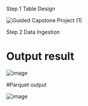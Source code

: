 Step 1 Table Design


![Guided Capstone Project (1)](https://user-images.githubusercontent.com/81652137/180630254-c06f23f3-fd7c-409f-bee9-90a5f026c676.png)


Step 2 Data Ingestion
# Output result

![image](https://user-images.githubusercontent.com/81652137/182288372-56fdeab4-cb0c-4331-9b81-da429438e1ce.png)

#Parquet output

![image](https://user-images.githubusercontent.com/81652137/182288303-3aa33505-26d5-4583-86c1-a2a6e619fc22.png)

